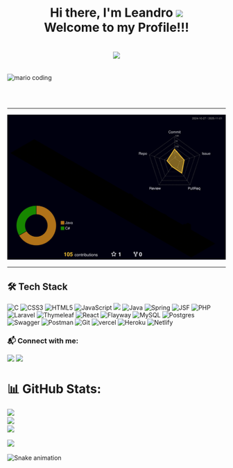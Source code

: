<h1 align="center">
  Hi there, I'm Leandro
  <img 
    src="https://raw.githubusercontent.com/iampavangandhi/iampavangandhi/master/gifs/Hi.gif"
    width="30px">
  <br />
  Welcome to my Profile!!!
  
  [![](https://visitcount.itsvg.in/api?id=LEANDRO208&icon=2&color=0)](https://visitcount.itsvg.in)
  
</h1>

<!--*************** Front cover ***************-->
<div>
  <img
    src="https://i.imgur.com/1ZvVkDc.gif" 
    alt="mario coding"
    />
</div>

<p>
  <br />
  <br />
</p>

---


 ![Status](./profile-3d-contrib/profile-night-rainbow.svg)


 ---

## 🛠  Tech Stack

![C](https://img.shields.io/badge/c-%2300599C.svg?style=for-the-badge&logo=c&logoColor=white)  ![CSS3](https://img.shields.io/badge/css3-%231572B6.svg?style=for-the-badge&logo=css3&logoColor=white) ![HTML5](https://img.shields.io/badge/html5-%23E34F26.svg?style=for-the-badge&logo=html5&logoColor=white) ![JavaScript](https://img.shields.io/badge/javascript-%23323330.svg?style=for-the-badge&logo=javascript&logoColor=%23F7DF1E) 
<img src="https://img.shields.io/badge/Bootstrap-563D7C?style=for-the-badge&logo=bootstrap&logoColor=white"/>  ![Java](https://img.shields.io/badge/java-%23ED8B00.svg?style=for-the-badge&logo=java&logoColor=white) ![Spring](https://img.shields.io/badge/spring-%236DB33F.svg?style=for-the-badge&logo=spring&logoColor=white) ![JSF](https://img.shields.io/badge/JSF-eea22f.svg?style=for-the-badge&)
![PHP](https://img.shields.io/badge/PHP-777BB4?logo=php&logoColor=white&style=for-the-badge)
![Laravel](https://img.shields.io/badge/Laravel-FF2D20?logo=laravel&logoColor=white&style=for-the-badge)
![Thymeleaf](https://img.shields.io/badge/Thymeleaf-%23005C0F.svg?style=for-the-badge&logo=Thymeleaf&logoColor=white) ![React](https://img.shields.io/badge/react-%2320232a.svg?style=for-the-badge&logo=react&logoColor=%2361DAFB) ![Flayway](https://img.shields.io/badge/-Flyway-CC0200?logo=flyway&logoColor=white&style=for-the-badge)  ![MySQL](https://img.shields.io/badge/mysql-%2300f.svg?style=for-the-badge&logo=mysql&logoColor=white) ![Postgres](https://img.shields.io/badge/postgres-%23316192.svg?style=for-the-badge&logo=postgresql&logoColor=white) ![Swagger](https://img.shields.io/badge/-Swagger-%23Clojure?style=for-the-badge&logo=swagger&logoColor=white) ![Postman](https://img.shields.io/badge/Postman-FF6C37?style=for-the-badge&logo=postman&logoColor=white) ![Git](https://img.shields.io/badge/Git-E34F26?style=for-the-badge&logo=git&logoColor=white) 
<img src="https://img.shields.io/badge/Vercel-000000?style=for-the-badge&amp;logo=Vercel&amp;logoColor=white" alt="vercel">
![Heroku](https://img.shields.io/badge/heroku-%23430098.svg?style=for-the-badge&logo=heroku&logoColor=white) ![Netlify](https://img.shields.io/badge/netlify-%23000000.svg?style=for-the-badge&logo=netlify&logoColor=#00C7B7) 



### 📬 Connect with me:
  
[ ![](https://camo.githubusercontent.com/a493f6833f99fb3c85788d6d9305e6b7a42b838e5ee5d138fd9a8214a7e77472/68747470733a2f2f696d672e736869656c64732e696f2f62616467652f6c696e6b6564696e2d2532333030373742352e7376673f267374796c653d666f722d7468652d6261646765266c6f676f3d6c696e6b6564696e266c6f676f436f6c6f723d7768697465)](https://www.linkedin.com/in/leandrobarbosa208/)  [![](https://img.shields.io/badge/Instagram-E4405F?style=for-the-badge&logo=instagram&logoColor=white)](https://instagram.com/leandro_208)

# 📊 GitHub Stats:
![](https://github-readme-stats.vercel.app/api?username=LEANDRO208&theme=dark&hide_border=false&include_all_commits=true&count_private=false)<br/>
![](https://github-readme-streak-stats.herokuapp.com/?user=LEANDRO208&theme=dark&hide_border=false)<br/>
![](https://github-readme-stats.vercel.app/api/top-langs/?username=LEANDRO208&theme=dark&hide_border=false&include_all_commits=true&count_private=false&layout=compact)



![](https://quotes-github-readme.vercel.app/api?type=horizontal&theme=dark)


![Snake animation](https://github.com/leandro208/leandro208/blob/output/github-contribution-grid-snake.svg)

